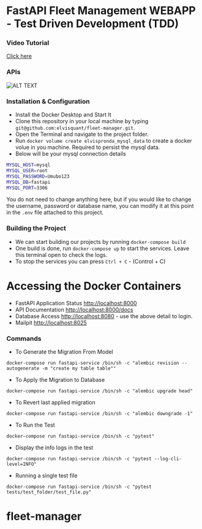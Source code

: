 # FastAPI Fleet Management WEBAPP - Test Driven Development (TDD)

### Video Tutorial
[Click here](#)

### APIs 
![ALT TEXT](https://github.com/elvisquant/fleet-manager/screenshot.png)

### Installation & Configuration
- Install the Docker Desktop and Start It
- Clone this repository in your local machine by typing `git@github.com:elvisquant/fleet-manager.git`. 
- Open the Terminal and navigate to the project folder.
- Run `docker volume create elvispronda_mysql_data` to create a docker volue in you machine. Required to persist the mysql data.
- Below will be your mysql connection details
```bash
MYSQL_HOST=mysql
MYSQL_USER=root
MYSQL_PASSWORD=Umubo123
MYSQL_DB=fastapi
MYSQL_PORT=3306
```
You do not need to change anything here, but if you would like to change the username, password or database name, you can modify it at this point in the `.env` file attached to this project. 

### Building the Project
- We can start building our projects by running `docker-compose build`
- One build is done, run `docker-compose up` to start the services. Leave this terminal open to check the logs.
- To stop the services you can press `Ctrl + C` - (Control + C)

# Accessing the Docker Containers
- FastAPI Application Status [http://localhost:8000](http://localhost:8000)
- API Documentation [http://localhost:8000/docs](http://localhost:8000/docs)
- Database Access [http://localhost:8080](http://localhost:8080) - use the above detail to login.
- Mailpit [http://localhost:8025](http://localhost:8025)

### Commands
- To Generate the Migration From Model
```
docker-compose run fastapi-service /bin/sh -c "alembic revision --autogenerate -m "create my table table""
```
- To Apply the Migration to Database
```
docker-compose run fastapi-service /bin/sh -c "alembic upgrade head"
```
- To Revert last applied migration
```
docker-compose run fastapi-service /bin/sh -c "alembic downgrade -1"
```

- To Run the Test
```
docker-compose run fastapi-service /bin/sh -c "pytest"
```

- Display the info logs in the test
```
docker-compose run fastapi-service /bin/sh -c "pytest --log-cli-level=INFO"
```

- Running a single test file
```
docker-compose run fastapi-service /bin/sh -c "pytest tests/test_folder/test_file.py"
```

# fleet-manager
